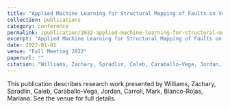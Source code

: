 ```yaml
---
title: "Applied Machine Learning for Structural Mapping of Faults on Venus"
collection: publications
category: conference
permalink: /publication/2022-applied-machine-learning-for-structural-mapping-of-faults-on-venus
excerpt: "Applied Machine Learning for Structural Mapping of Faults on Venus by Williams, Zachary et al."
date: 2022-01-01
venue: "Fall Meeting 2022"
paperurl: ""
citation: "Williams, Zachary, Spradlin, Caleb, Caraballo-Vega, Jordan, Carroll, Mark, Blanco-Rojas, Mariana (2022). "Applied Machine Learning for Structural Mapping of Faults on Venus." <i>Fall Meeting 2022</i>."
---
```


This publication describes research work presented by Williams, Zachary, Spradlin, Caleb, Caraballo-Vega, Jordan, Carroll, Mark, Blanco-Rojas, Mariana. See the venue for full details.
